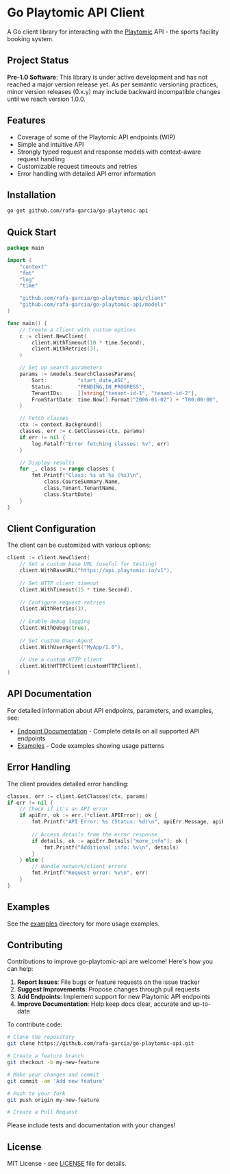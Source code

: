 # Go Playtomic API Client

A Go client library for interacting with the [Playtomic](https://playtomic.io) API - the sports facility booking system.

## Project Status

**Pre-1.0 Software**: This library is under active development and has not reached a major version release yet. As per semantic versioning practices, minor version releases (0.x.y) may include backward incompatible changes until we reach version 1.0.0.

## Features

- Coverage of some of the Playtomic API endpoints (WIP)
- Simple and intuitive API
- Strongly typed request and response models with context-aware request handling
- Customizable request timeouts and retries
- Error handling with detailed API error information

## Installation

```bash
go get github.com/rafa-garcia/go-playtomic-api
```

## Quick Start

```go
package main

import (
	"context"
	"fmt"
	"log"
	"time"

	"github.com/rafa-garcia/go-playtomic-api/client"
	"github.com/rafa-garcia/go-playtomic-api/models"
)

func main() {
	// Create a client with custom options
	c := client.NewClient(
		client.WithTimeout(10 * time.Second),
		client.WithRetries(3),
	)

	// Set up search parameters
	params := &models.SearchClassesParams{
		Sort:          "start_date,ASC",
		Status:        "PENDING,IN_PROGRESS",
		TenantIDs:     []string{"tenant-id-1", "tenant-id-2"},
		FromStartDate: time.Now().Format("2006-01-02") + "T00:00:00",
	}

	// Fetch classes
	ctx := context.Background()
	classes, err := c.GetClasses(ctx, params)
	if err != nil {
		log.Fatalf("Error fetching classes: %v", err)
	}

	// Display results
	for _, class := range classes {
		fmt.Printf("Class: %s at %s (%s)\n", 
			class.CourseSummary.Name,
			class.Tenant.TenantName,
			class.StartDate)
	}
}
```

## Client Configuration

The client can be customized with various options:

```go
client := client.NewClient(
    // Set a custom base URL (useful for testing)
    client.WithBaseURL("https://api.playtomic.io/v1"),
    
    // Set HTTP client timeout
    client.WithTimeout(15 * time.Second),
    
    // Configure request retries
    client.WithRetries(3),
    
    // Enable debug logging
    client.WithDebug(true),
    
    // Set custom User-Agent
    client.WithUserAgent("MyApp/1.0"),
    
    // Use a custom HTTP client
    client.WithHTTPClient(customHTTPClient),
)
```

## API Documentation

For detailed information about API endpoints, parameters, and examples, see:

- [Endpoint Documentation](./docs/endpoints.md) - Complete details on all supported API endpoints
- [Examples](./examples) - Code examples showing usage patterns

## Error Handling

The client provides detailed error handling:

```go
classes, err := client.GetClasses(ctx, params)
if err != nil {
    // Check if it's an API error
    if apiErr, ok := err.(*client.APIError); ok {
        fmt.Printf("API Error: %s (Status: %d)\n", apiErr.Message, apiErr.StatusCode)
        
        // Access details from the error response
        if details, ok := apiErr.Details["more_info"]; ok {
            fmt.Printf("Additional info: %v\n", details)
        }
    } else {
        // Handle network/client errors
        fmt.Printf("Request error: %v\n", err)
    }
}
```

## Examples

See the [examples](./examples) directory for more usage examples.

## Contributing

Contributions to improve go-playtomic-api are welcome! Here's how you can help:

1. **Report Issues**: File bugs or feature requests on the issue tracker
2. **Suggest Improvements**: Propose changes through pull requests
3. **Add Endpoints**: Implement support for new Playtomic API endpoints
4. **Improve Documentation**: Help keep docs clear, accurate and up-to-date

To contribute code:

```bash
# Clone the repository
git clone https://github.com/rafa-garcia/go-playtomic-api.git

# Create a feature branch
git checkout -b my-new-feature

# Make your changes and commit
git commit -am 'Add new feature'

# Push to your fork
git push origin my-new-feature

# Create a Pull Request
```

Please include tests and documentation with your changes!

## License

MIT License - see [LICENSE](./LICENSE) file for details.
